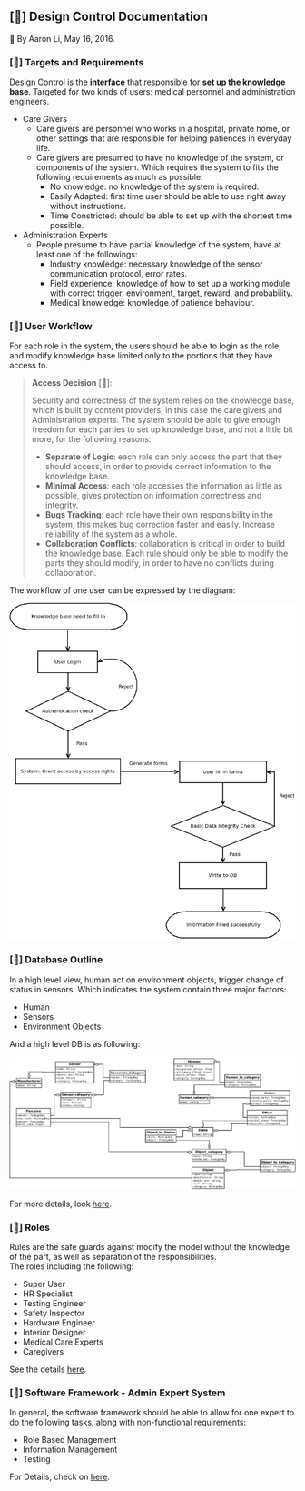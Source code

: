 [&#xf0eb;] **Design Control Documentation**
-------------

&#xf040; By Aaron Li, May 16, 2016. 

### [&#xf192;] **Targets and Requirements**

Design Control is the **interface** that responsible for **set up the knowledge base**. Targeted for two kinds of users:  medical personnel and administration engineers. 

* Care Givers
	* Care givers are personnel who works in a hospital, private home, or other settings that are responsible for helping patiences in everyday life.
	* Care givers are presumed to have no knowledge of the system, or components of the system. Which requires the system to fits the following requirements as much as possible:
		* No knowledge: no knowledge of the system is required.
		* Easily Adapted: first time user should be able to use right away without instructions.
		* Time Constricted: should be able to set up with the shortest time possible. 
* Administration Experts
	* People presume to have partial knowledge of the system, have at least one of the followings:
		* Industry knowledge: necessary knowledge of the sensor communication protocol, error rates. 
		* Field experience: knowledge of how to set up a working module with correct trigger, environment, target, reward, and probability.
		* Medical knowledge: knowledge of patience behaviour.

### [&#xf11e;] **User Workflow**

For each role in the system, the users should be able to login as the role, and modify knowledge base limited only to the portions that they have access to. 

> **Access Decision** [&#xf084;]:
> 
> Security and correctness of the system relies on the knowledge base, which is built by content providers, in this case the care givers and Administration experts. The system should be able to give enough freedom for each parties to set up knowledge base, and not a little bit more, for the following reasons:
> * **Separate of Logic**:  each role can only access the part that they should access, in order to provide correct information to the knowledge base.
> * **Minimal Access**: each role accesses the information as little as possible, gives protection on information correctness and integrity.
> * **Bugs Tracking**: each role have their own responsibility in the system, this makes bug correction faster and easily. Increase reliability of the system as a whole.
> * **Collaboration Conflicts**: collaboration is critical in order to build the knowledge base. Each rule should only be able to modify the parts they should modify, in order to have no conflicts during collaboration.

The workflow of one user can be expressed by the diagram: 
<p align="center">
  <img src="../diagrams/interface_workflow.png" width="550"/>
</p>

### [&#xf1c0;] **Database Outline**

In a high level view, human act on environment objects, trigger change of status in sensors. Which indicates the system contain three major factors:

* Human
* Sensors
* Environment Objects

And a high level DB is as following:

![db_overall](../diagrams/interface_db_overall.png)

For more details, look [here](db_structure.md).

### [&#xf0c0;] **Roles**

Rules are the safe guards against modify the model without the knowledge of the part, as well as separation of the responsibilities. <br>
The roles including the following:

* Super User
* HR Specialist
* Testing Engineer
* Safety Inspector
* Hardware Engineer
* Interior Designer
* Medical Care Experts
* Caregivers

See the details [here](./roles.md).

### [&#xf1cb;] **Software Framework - Admin Expert System**

In general, the software framework should be able to allow for one expert to do the following tasks, along with non-functional requirements:

* Role Based Management
* Information Management
* Testing

For Details, check on [here](admin_software_overview.md).
